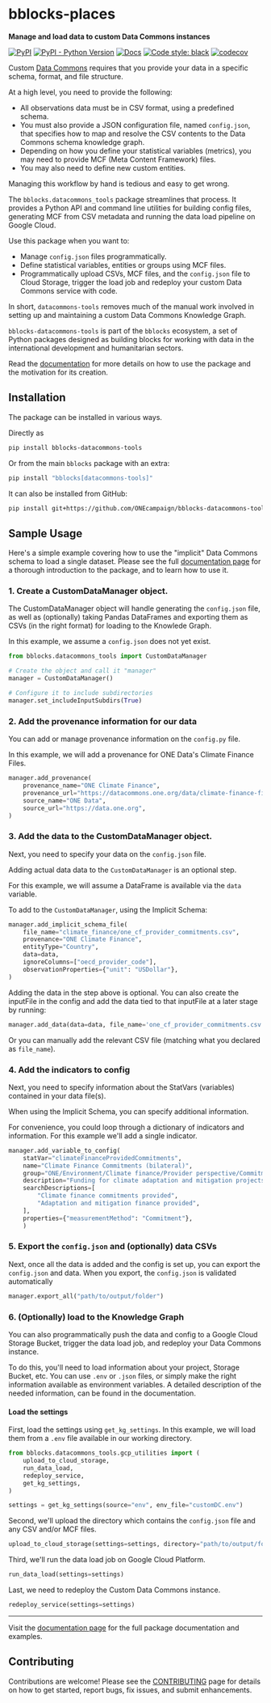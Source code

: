 # bblocks-places

__Manage and load data to custom Data Commons instances__

[![PyPI](https://img.shields.io/pypi/v/bblocks_datacommons_tools.svg)](https://pypi.org/project/bblocks_datacommons_tools/)
[![PyPI - Python Version](https://img.shields.io/pypi/pyversions/bblocks_datacommons_tools.svg)](https://pypi.org/project/bblocks_places/)
[![Docs](https://img.shields.io/badge/docs-bblocks-blue)](https://docs.one.org/tools/bblocks/datacommons_tools/)
[![Code style: black](https://img.shields.io/badge/code%20style-black-000000.svg)](https://github.com/psf/black)
[![codecov](https://codecov.io/gh/ONEcampaign/bblocks-datacommons-tools/graph/badge.svg?token=3ONEA8JQTC)](https://codecov.io/gh/ONEcampaign/bblocks-datacommons-tools)

Custom [Data Commons](https://docs.datacommons.org/custom_dc/custom_data.html) requires that you provide your data in a specific schema, format, and file structure.

At a high level, you need to provide the following:

- All observations data must be in CSV format, using a predefined schema.
- You must also provide a JSON configuration file, named `config.json`, that specifies how to map and resolve the CSV contents to the Data Commons schema knowledge graph.
- Depending on how you define your statistical variables (metrics), you may need to provide MCF (Meta Content Framework) files.
- You may also need to define new custom entities.

Managing this workflow by hand is tedious and easy to get wrong.

The `bblocks.datacommons_tools` package streamlines that process. It provides a Python API and command line utilities for building config files, generating MCF from CSV metadata and running the data load pipeline on Google Cloud. 

Use this package when you want to:

- Manage `config.json` files programmatically.
- Define statistical variables, entities or groups using MCF files.
- Programmatically upload CSVs, MCF files, and the `config.json` file to Cloud Storage, trigger the load job and redeploy your custom Data Commons service with code.

In short, `datacommons-tools` removes much of the manual work involved in setting up and maintaining a custom Data Commons Knowledge Graph.

`bblocks-datacommons-tools` is part of the `bblocks` ecosystem, 
a set of Python packages designed as building blocks for working with data in the international development 
and humanitarian sectors.

Read the [documentation](https://docs.one.org/tools/bblocks/datacommons-tools/)
for more details on how to use the package and the motivation for its creation.


## Installation

The package can be installed in various ways. 

Directly as
```bash
pip install bblocks-datacommons-tools
```

Or from the main `bblocks` package with an extra:

```bash
pip install "bblocks[datacommons-tools]"
```

It can also be installed from GitHub:
```bash
pip install git+https://github.com/ONEcampaign/bblocks-datacommons-tools
```

## Sample Usage

Here's a simple example covering how to use the "implicit" Data Commons
schema to load a single dataset. Please see the full [documentation page](https://docs.one.org/tools/bblocks/datacommons-tools/) for a thorough 
introduction to the package, and to learn how to use it.


### 1. Create a CustomDataManager object. 

The CustomDataManager object will handle generating the `config.json` file, as well as (optionally) taking Pandas DataFrames and exporting them as CSVs (in the right format) for loading to the Knowlede Graph.

In this example, we assume a `config.json` does not yet exist.

```python title="Instantiate the CustomDataManager class"
from bblocks.datacommons_tools import CustomDataManager

# Create the object and call it "manager"
manager = CustomDataManager()

# Configure it to include subdirectories
manager.set_includeInputSubdirs(True)

```

### 2. Add the provenance information for our data
You can add or manage provenance information on the `config.py` file.

In this example, we will add a provenance for ONE Data's Climate Finance Files.

```python title="Add provenance and source"
manager.add_provenance(
    provenance_name="ONE Climate Finance",
    provenance_url="https://datacommons.one.org/data/climate-finance-files",
    source_name="ONE Data",
    source_url="https://data.one.org",
)
```

### 3. Add the data to the CustomDataManager object.
Next, you need to specify your data on the `config.json` file. 

Adding actual data data to the `CustomDataManager` is an optional step. 

For this example, we will assume a DataFrame is available via the
`data` variable.

To add to the `CustomDataManager`, using the Implicit Schema:

```python title="Register data"
manager.add_implicit_schema_file(
    file_name="climate_finance/one_cf_provider_commitments.csv",
    provenance="ONE Climate Finance",
    entityType="Country",
    data=data,
    ignoreColumns=["oecd_provider_code"],
    observationProperties={"unit": "USDollar"},
)
```

Adding the data in the step above is optional. You can also create the inputFile in the config and add the data tied to that inputFile at a later stage by running:

```python
manager.add_data(data=data, file_name='one_cf_provider_commitments.csv')
```

Or you can manually add the relevant CSV file (matching what you declared as `file_name`).

### 4. Add the indicators to config
Next, you need to specify information about the StatVars (variables) contained
in your data file(s).

When using the Implicit Schema, you can specify additional information.

For convenience, you could loop through a dictionary of indicators and information. For this example we'll add a single indicator.

```python title="Register an indicator"
manager.add_variable_to_config(
    statVar="climateFinanceProvidedCommitments",
    name="Climate Finance Commitments (bilateral)",
    group="ONE/Environment/Climate finance/Provider perspective/Commitments",
    description="Funding for climate adaptation and mitigation projects",
    searchDescriptions=[
        "Climate finance commitments provided",
        "Adaptation and mitigation finance provided",
    ],
    properties={"measurementMethod": "Commitment"},
    )
 ```

### 5. Export the `config.json` and (optionally) data CSVs

Next, once all the data is added and the config is set up, you can export the `config.json` and data. When you export, the `config.json` is validated automatically

```python title="Export config and data"
manager.export_all("path/to/output/folder")
```

### 6. (Optionally) load to the Knowledge Graph
You can also programmatically push the data and config to a Google Cloud
Storage Bucket, trigger the data load job, and redeploy your Data Commons
instance.

To do this, you'll need to load information about your
project, Storage Bucket, etc. You can use `.env` or `.json` files,
or simply make the right information available as environment variables.
A detailed description of the needed information, can be found in the documentation.

#### Load the settings
First, load the settings using `get_kg_settings`. In this example, we will load them from a `.env` file available in our working directory.

```python  title="Load settings"
from bblocks.datacommons_tools.gcp_utilities import (
    upload_to_cloud_storage,
    run_data_load,
    redeploy_service,
    get_kg_settings,
)

settings = get_kg_settings(source="env", env_file="customDC.env")
```
Second, we'll upload the directory which contains the `config.json` file and
any CSV and/or MCF files.

```python title="Upload to GCS"
upload_to_cloud_storage(settings=settings, directory="path/to/output/folder")
```

Third, we'll run the data load job on Google Cloud Platform.
```python
run_data_load(settings=settings)
```

Last, we need to redeploy the Custom Data Commons instance.

```python
redeploy_service(settings=settings)
```

---

Visit the [documentation page](https://docs.one.org/tools/bblocks/datacommons-tools/) for the full package documentation and examples.

## Contributing
Contributions are welcome! Please see the
[CONTRIBUTING](https://github.com/ONEcampaign/bblocks-datacommons-tools/blob/main/CONTRIBUTING.md) 
page for details on how to get started, report bugs, fix issues, and submit enhancements.